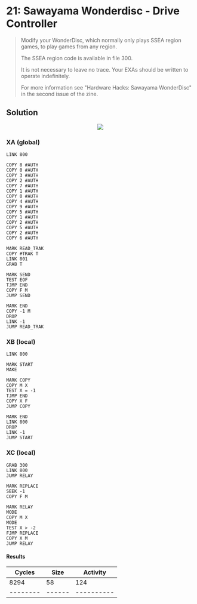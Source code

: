 # 21: Sawayama Wonderdisc - Drive Controller

> Modify your WonderDisc, which normally only plays SSEA region games, to play games from any region.
> 
> The SSEA region code is available in file 300.
> 
> It is not necessary to leave no trace. Your EXAs should be written to operate indefinitely.
> 
> For more information see "Hardware Hacks: Sawayama WonderDisc" in the second issue of the zine.

## Solution

<div align="center"><img src="EXAPUNKS - Sawayama WonderDisc (8294, 58, 124, 2022-12-05-19-33-53).gif" /></div>

### XA (global)
```exa
LINK 800

COPY 8 #AUTH
COPY 0 #AUTH
COPY 3 #AUTH
COPY 2 #AUTH
COPY 7 #AUTH
COPY 1 #AUTH
COPY 0 #AUTH
COPY 4 #AUTH
COPY 9 #AUTH
COPY 5 #AUTH
COPY 1 #AUTH
COPY 2 #AUTH
COPY 5 #AUTH
COPY 2 #AUTH
COPY 6 #AUTH

MARK READ_TRAK
COPY #TRAK T
LINK 801
GRAB T

MARK SEND
TEST EOF
TJMP END
COPY F M
JUMP SEND

MARK END
COPY -1 M
DROP
LINK -1
JUMP READ_TRAK
```

### XB (local)
```exa
LINK 800

MARK START
MAKE

MARK COPY
COPY M X
TEST X = -1
TJMP END
COPY X F
JUMP COPY

MARK END
LINK 800
DROP
LINK -1
JUMP START
```

### XC (local)
```exa
GRAB 300
LINK 800
JUMP RELAY

MARK REPLACE
SEEK -1
COPY F M

MARK RELAY
MODE
COPY M X
MODE
TEST X > -2
FJMP REPLACE
COPY X M
JUMP RELAY
```

#### Results
| Cycles | Size | Activity |
|--------|------|----------|
| 8294   | 58   | 124      |
|--------|------|----------|

